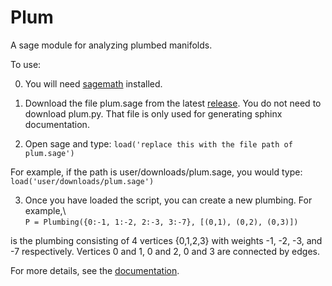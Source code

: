 # Plum
A sage module for analyzing plumbed manifolds.

To use:

0. You will need [sagemath](https://www.sagemath.org/) installed.

1. Download the file plum.sage from the latest
[release](https://github.com/peterkj1/plum/releases/tag/v1.0). You do not need
to download plum.py. That file is only used for generating sphinx documentation.

2. Open sage and type: `load('replace this with the file path of plum.sage')`

For example, if the path is user/downloads/plum.sage, you would
type: `load('user/downloads/plum.sage')`

3. Once you have loaded the script, you can create a new plumbing. For example,\  
`P = Plumbing({0:-1, 1:-2, 2:-3, 3:-7}, [(0,1), (0,2), (0,3)])`  

is the plumbing consisting of 4 vertices {0,1,2,3} with weights
-1, -2, -3, and -7 respectively. Vertices 0 and 1, 0 and 2, 0 and 3
are connected by edges.


For more details, see the [documentation](https://peterkj1.github.io/plum/index.html).

